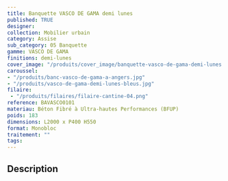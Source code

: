 ```yaml
---
title: Banquette VASCO DE GAMA demi lunes 
published: TRUE
designer: 
collection: Mobilier urbain
category: Assise
sub_category: 05 Banquette
gamme: VASCO DE GAMA
finitions: demi-lunes
cover_image: "/produits/cover_image/banquette-vasco-de-gama-demi-lunes.jpg"
caroussel: 
- "/produits/banc-vasco-de-gama-a-angers.jpg"
- "/produits/vasco-de-gama-demi-lunes-bleus.jpg"
filaire: 
 - "/produits/filaires/filaire-cantine-04.png"
reference: BAVASCO0101
materiau: Béton Fibré à Ultra-hautes Performances (BFUP)
poids: 183
dimensions: L2000 x P400 H550
format: Monobloc
traitement: ""
tags: 
---
```


## Description
